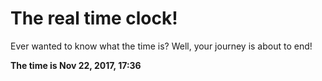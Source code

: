 # The real time clock!

Ever wanted to know what the time is? Well, your journey is about to end!

**The time is Nov 22, 2017, 17:36**